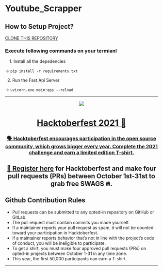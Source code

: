 # Youtube_Scrapper

<h2>How to Setup Project?</h2>
<a href= "https://github.com/matrixiocommunity/Youtube_Scrapper.git">CLONE THIS REPOSITORY</a>

<h3>Execute following commands on your termianl</h3>

&emsp;1. Install all the depedencies

  -> ``` pip install -r requirements.txt ```

2. Run the Fast Api Server

  -> ``` uvicorn.exe main:app --reload ```
  
---

<p align="center">
    <a href="https://hacktoberfest.digitalocean.com/">
        <img src="https://user-images.githubusercontent.com/100709956/195295606-1601c2fb-cf30-4e63-b7a9-c29b966aabc9.png"
  ![Hackoctoberfest](https://user-images.githubusercontent.com/100709956/195295606-1601c2fb-cf30-4e63-b7a9-c29b966aabc9.png)
    </a>
</p>

<h1 align="center"> Hacktoberfest 2021 🌟</h1>

<div align="center">

### 🗣 Hacktoberfest encourages participation in the open source community, which grows bigger every year. Complete the 2021 challenge and earn a limited edition T-shirt.

📢 **Register [here](https://hacktoberfest.com) for Hacktoberfest and make four pull requests (PRs) between October 1st-31st to grab free SWAGS 🔥.**
---
</div>
  
## Github Contribution Rules
- Pull requests can be submitted to any opted-in repository on GitHub or GitLab.
- The pull request must contain commits you made yourself.
- If a maintainer reports your pull request as spam, it will not be counted toward your participation in Hacktoberfest.
- If a maintainer reports behavior that’s not in line with the project’s code of conduct, you will be ineligible to participate.
- To get a shirt, you must make four approved pull requests (PRs) on opted-in projects between October 1-31 in any time zone.
- This year, the first 50,000 participants can earn a T-shirt.
---





